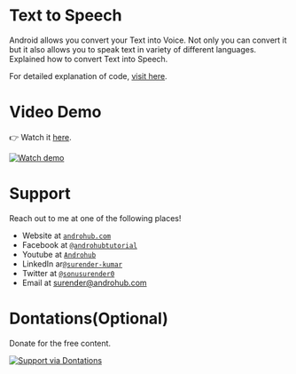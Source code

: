 # Text to Speech
Android allows you convert your Text into Voice. Not only you can convert it but it also allows you to speak text in variety of different languages.
<br>
Explained how to convert Text into Speech.

For detailed explanation of code, [visit here](http://www.androhub.com/android-text-to-speech/).

# Video Demo
👉 Watch it <a href="https://youtu.be/xjo07iFpouQ">here</a>.
<br>

[![Watch demo](http://i3.ytimg.com/vi/xjo07iFpouQ/hqdefault.jpg)](https://youtu.be/xjo07iFpouQ)

# Support
Reach out to me at one of the following places!

- Website at <a href="http://www.androhub.com/" target="_blank">`androhub.com`</a>
- Facebook at <a href="https://www.facebook.com/androhubtutorial/" target="_blank">`@androhubtutorial`</a>
- Youtube at <a href="https://www.youtube.com/channel/UCHJh3E9mtRzbM3WVVl9glJg" target="_blank">`Androhub`</a>
- LinkedIn ar<a href="https://www.linkedin.com/in/surender-kumar-681472a8?originalSubdomain=in" target="_blank">`@surender-kumar`</a>
- Twitter at <a href="https://twitter.com/sonusurender0/" target="_blank">`@sonusurender0`</a>
- Email at surender@androhub.com

# Dontations(Optional)
Donate for the free content.
<br>

[![Support via Dontations](https://www.paypalobjects.com/en_GB/i/btn/btn_donateCC_LG.gif)](https://www.paypal.com/cgi-bin/webscr?cmd=_donations&business=sonu.surendra0%40gmail.com&currency_code=USD&source=url)

